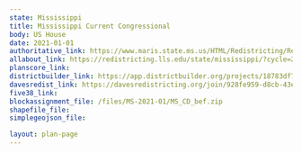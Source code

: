 ```yaml
---
state: Mississippi
title: Mississippi Current Congressional
body: US House
date: 2021-01-01
authoritative_link: https://www.maris.state.ms.us/HTML/Redistricting/Redistricting.html#gsc.tab=0
allabout_link: https://redistricting.lls.edu/state/mississippi/?cycle=2020&level=Congress&startdate=
planscore_link:
districtbuilder_link: https://app.districtbuilder.org/projects/18783df7-d732-4639-a696-91c7e08d2084
davesredist_link: https://davesredistricting.org/join/928fe959-d8cb-43e7-a4bd-fbd8b914034b
five38_link:
blockassignment_file: /files/MS-2021-01/MS_CD_bef.zip
shapefile_file:
simplegeojson_file:

layout: plan-page
---
```

